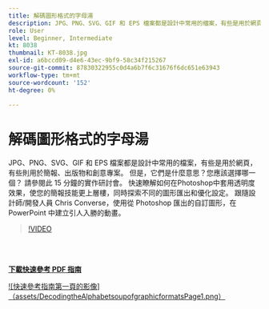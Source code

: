 ```yaml
---
title: 解碼圖形格式的字母湯
description: JPG、PNG、SVG、GIF 和 EPS 檔案都是設計中常用的檔案，有些是用於網頁，有些則用於簡報、出版物和創意專案。 但是它們是什麼意思，您應該選擇哪一個？
role: User
level: Beginner, Intermediate
kt: 8038
thumbnail: KT-8038.jpg
exl-id: a6bccd09-d4e6-43ec-9bf9-58c34f215267
source-git-commit: 87830322955c0d4a6b7f6c31676f6dc651e63943
workflow-type: tm+mt
source-wordcount: '152'
ht-degree: 0%

---
```


# 解碼圖形格式的字母湯

JPG、PNG、SVG、GIF 和 EPS 檔案都是設計中常用的檔案，有些是用於網頁，有些則用於簡報、出版物和創意專案。 但是，它們是什麼意思？您應該選擇哪一個？ 請參閱此 15 分鐘的實作研討會。 快速瞭解如何在Photoshop中套用透明度效果，使您的簡報技能更上層樓，同時探索不同的圖形匯出和優化設定。 跟隨設計師/開發人員 Chris Converse，使用從 Photoshop 匯出的自訂圖形，在 PowerPoint 中建立引人入勝的動畫。

>[!VIDEO](https://video.tv.adobe.com/v/333805?hidetitle=true)

<br> 

[**下載快速參考 PDF 指南**](../quick-reference/Decodingthealphabetsoupofgraphicformats.pdf)

[![快速參考指南第一頁的影像]（assets/DecodingtheAlphabetsoupofgraphicformatsPage1.png）](../quick-reference/Decodingthealphabetsoupofgraphicformats.pdf)
